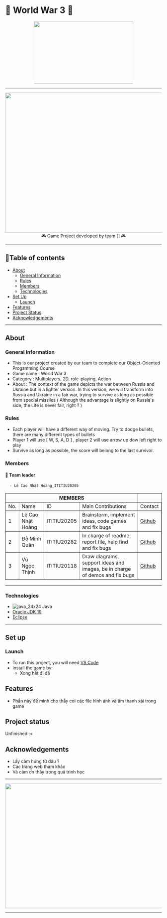 # 🚀 World War 3 🚀

</p>

<p align="center">
<img src = "https://i0.wp.com/epthinktank.eu/wp-content/uploads/2022/09/EPRS_BRIE_TT_733632_War_Ukraine_six_months_on_final.png?fit=820%2C546&ssl=1" width = "320" height = "200"/>

---
  
<p align="center">
<img src = "https://e2.yotools.net/images/user_image/2022/12/63aac36f037fe.jpg" width = "600" height = " 450"/>

<br>
🎮 Game Project developed by team [] 🎮

---

## 📖Table of contents

* [About](#about)
  * [General Information](#general-information)
  * [Rules](#rules)
  * [Members](#members)
  * [Technologies](#technologies)
* [Set Up](#set-up)
  * [Launch](#launch)
* [Features](#features)
* [Project Status](#project-status)
* [Acknowledgements](#acknowledgements)

---
  
## About

### General Information
  - This is our project created by our team to complete our Object-Oriented Progamming Course <br>
  - Game name : World War 3 <br>
  - Category : Multiplayers, 2D, role-playing, Action <br>
  - About : The context of the game depicts the war between Russia and Ukraine but in a lighter version. In this version, we will transform into Russia and Ukraine in a fair war, trying to survive as long as possible from special missiles ( Although the advantage is slightly on Russia's side, the Life is never fair, right ? )

### Rules
- Each player will have a different way of moving. Try to dodge bullets, there are many different types of bullets
- Player 1 will use [ W, S, A, D ] , player 2 will use arrow up dow left right to play
- Survive as long as possible, the score will belong to the last survivor.
  
### Members
  #### 👑 Team leader
      - Lê Cao Nhật Hoàng_ITITIU20205
<table border="1">
    <tr>
        <th colspan="4">MEMBERS</th>
    </tr>
    <tr>
        <td>No.</td>
        <td>Name</td>
        <td>ID</td>
        <td>Main Contributions</td>
        <td>Contact</td>
    <tr>
        <td>1</td>
        <td>Lê Cao Nhật Hoàng</td>
        <td>ITITIU20205</td>
        <td>Brainstorm, implement ideas, code games and fix bugs</td>
        <td>
          <a href="https://github.com/HoangLeCoder">Github</a>
        </td>
    </tr>
    <tr>
        <td>2</td>
        <td>Đỗ Minh Quân</td>
        <td>ITITIU20282</td>
        <td>In charge of readme, report file, help find and fix bugs</td>
        <td>
          <a href="https://github.com/ITITIU20282">Github</a>
        </td>
    </tr>
    <tr>
        <td>3</td>
        <td>Vũ Ngọc Thịnh</td>
        <td>ITITIU20118</td>
        <td>Draw diagrams, support ideas and images, be in charge of demos and fix bugs</td>
        <td>
          <a href="https://github.com/Vuz7122">Github</a>
        </td>
    </tr>
</table>

---
### Technologies
- ![java_24x24](https://user-images.githubusercontent.com/99407775/169029133-7f054149-020d-4853-91dd-942b9d4045c0.png) Java
- <a href="https://www.oracle.com/java/technologies/javase/jdk19-archive-downloads.html">Oracle JDK 19</a>
- <a href="https://www.eclipse.org">Eclipse</a>

---

## Set up

### Launch
- To run this project, you will need <a href="https://code.visualstudio.com">VS Code</a> 
- Install the game by:
  - Xong hết đi đã

## Features
- Phần này để mình cho thầy coi các file hình ảnh và âm thanh xài trong game

## Project status
Unfinished :<

## Acknowledgements
- Lấy cảm hứng từ đâu ?
- Các trang web tham khảo
- Và cảm ơn thầy trong quá trình học

---
<p align="center">
<img src = "https://staffino.com/blog/wp-content/uploads/2016/09/a4b71c9ee8e4e65def2d8a3f6590ce940b0257cdc51f1fd343e51281d8c3054c.jpg" width = "550" height = " 400"/>


---

